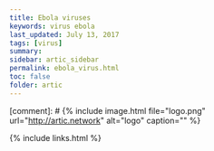 ```yaml
---
title: Ebola viruses
keywords: virus ebola
last_updated: July 13, 2017
tags: [virus]
summary:
sidebar: artic_sidebar
permalink: ebola_virus.html
toc: false
folder: artic
---
```


[comment]: # {% include image.html file="logo.png" url="http://artic.network" alt="logo" caption="" %}

{% include links.html %}
